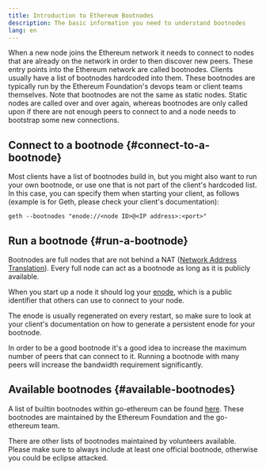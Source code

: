 ```yaml
---
title: Introduction to Ethereum Bootnodes
description: The basic information you need to understand bootnodes
lang: en
---
```


When a new node joins the Ethereum network it needs to connect to nodes that are already on the network in order to then discover new peers. These entry points into the Ethereum network are called bootnodes. Clients usually have a list of bootnodes hardcoded into them. These bootnodes are typically run by the Ethereum Foundation's devops team or client teams themselves. Note that bootnodes are not the same as static nodes. Static nodes are called over and over again, whereas bootnodes are only called upon if there are not enough peers to connect to and a node needs to bootstrap some new connections.

## Connect to a bootnode \{#connect-to-a-bootnode}

Most clients have a list of bootnodes build in, but you might also want to run your own bootnode, or use one that is not part of the client's hardcoded list. In this case, you can specify them when starting your client, as follows (example is for Geth, please check your client's documentation):

```
geth --bootnodes "enode://<node ID>@<IP address>:<port>"
```

## Run a bootnode \{#run-a-bootnode}

Bootnodes are full nodes that are not behind a NAT ([Network Address Translation](https://www.geeksforgeeks.org/network-address-translation-nat/)). Every full node can act as a bootnode as long as it is publicly available.

When you start up a node it should log your [enode](/developers/docs/networking-layer/network-addresses/#enode), which is a public identifier that others can use to connect to your node.

The enode is usually regenerated on every restart, so make sure to look at your client's documentation on how to generate a persistent enode for your bootnode.

In order to be a good bootnode it's a good idea to increase the maximum number of peers that can connect to it. Running a bootnode with many peers will increase the bandwidth requirement significantly.

## Available bootnodes \{#available-bootnodes}

A list of builtin bootnodes within go-ethereum can be found [here](https://github.com/ethereum/go-ethereum/blob/master/params/bootnodes.go#L23). These bootnodes are maintained by the Ethereum Foundation and the go-ethereum team.

There are other lists of bootnodes maintained by volunteers available. Please make sure to always include at least one official bootnode, otherwise you could be eclipse attacked.
